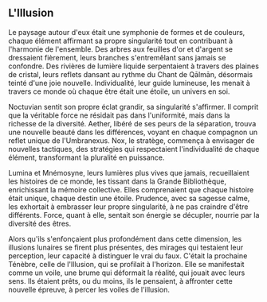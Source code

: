 ## L'Illusion

Le paysage autour d'eux était une symphonie de formes et de couleurs, chaque élément affirmant sa propre singularité tout en contribuant à l'harmonie de l'ensemble. Des arbres aux feuilles d'or et d'argent se dressaient fièrement, leurs branches s'entremêlant sans jamais se confondre. Des rivières de lumière liquide serpentaient à travers des plaines de cristal, leurs reflets dansant au rythme du Chant de Qālmān, désormais teinté d'une joie nouvelle. Individualité, leur guide lumineuse, les menait à travers ce monde où chaque être était une étoile, un univers en soi.

Noctuvian sentit son propre éclat grandir, sa singularité s'affirmer. Il comprit que la véritable force ne résidait pas dans l'uniformité, mais dans la richesse de la diversité. Aether, libéré de ses peurs de la séparation, trouva une nouvelle beauté dans les différences, voyant en chaque compagnon un reflet unique de l'Umbranexus. Nox, le stratège, commença à envisager de nouvelles tactiques, des stratégies qui respectaient l'individualité de chaque élément, transformant la pluralité en puissance.

Lumina et Mnémosyne, leurs lumières plus vives que jamais, recueillaient les histoires de ce monde, les tissant dans la Grande Bibliothèque, enrichissant la mémoire collective. Elles comprenaient que chaque histoire était unique, chaque destin une étoile. Prudence, avec sa sagesse calme, les exhortait à embrasser leur propre singularité, à ne pas craindre d'être différents. Force, quant à elle, sentait son énergie se décupler, nourrie par la diversité des êtres.

Alors qu'ils s'enfonçaient plus profondément dans cette dimension, les illusions lunaires se firent plus présentes, des mirages qui testaient leur perception, leur capacité à distinguer le vrai du faux. C'était la prochaine Ténèbre, celle de l'Illusion, qui se profilait à l'horizon. Elle se manifestait comme un voile, une brume qui déformait la réalité, qui jouait avec leurs sens. Ils étaient prêts, ou du moins, ils le pensaient, à affronter cette nouvelle épreuve, à percer les voiles de l'illusion.

